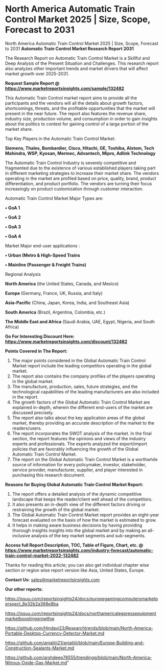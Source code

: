 # North America Automatic Train Control Market 2025 | Size, Scope, Forecast to 2031
 North America Automatic Train Control Market 2025 | Size, Scope, Forecast to 2031
<strong>Automatic Train Control Market Research Report 2031</strong>

The Research Report on Automatic Train Control Market is a Skillful and Deep Analysis of the Present Situation and Challenges. This research report also analyzes other important trends and market drivers that will affect market growth over 2025-2031.

<strong>Request Sample Report @ <a href=https://www.marketreportsinsights.com/sample/132482>https://www.marketreportsinsights.com/sample/132482</a></strong>

This Automatic Train Control market report aims to provide all the participants and the vendors will all the details about growth factors, shortcomings, threats, and the profitable opportunities that the market will present in the near future. The report also features the revenue share, industry size, production volume, and consumption in order to gain insights about the politics to contest for gaining control of a large portion of the market share.

Top Key Players in the Automatic Train Control Market:

<strong>Siemens, Thales, Bombardier, Cisco, Hitachi, GE, Toshiba, Alstom, Tech Mahindra, WSP, Kyosan, Mermec, Advantech, Mipro, Adlink Technology</strong>

The Automatic Train Control Industry is severely competitive and fragmented due to the existence of various established players taking part in different marketing strategies to increase their market share. The vendors operating in the market are profiled based on price, quality, brand, product differentiation, and product portfolio. The vendors are turning their focus increasingly on product customization through customer interaction.

Automatic Train Control Market Major Types are:

<strong>• GoA 1

• GoA 2

• GoA 3

• GoA 4</strong>

Market Major end-user applications :

<strong>• Urban (Metro & High-Speed Trains

• Mainline (Passenger & Freight Trains)</strong>

Regional Analysis

</u><strong><b>North America</b></strong> (the United States, Canada, and Mexico)

<strong><b>Europe </b></strong>(Germany, France, UK, Russia, and Italy)

<strong><b>Asia-Pacific</b></strong> (China, Japan, Korea, India, and Southeast Asia)

<strong><b>South America</b></strong> (Brazil, Argentina, Colombia, etc.)

<strong><b>The Middle East and Africa</b></strong> (Saudi Arabia, UAE, Egypt, Nigeria, and South Africa)

<strong>Go For Interesting Discount Here: <a href=https://www.marketreportsinsights.com/discount/132482>https://www.marketreportsinsights.com/discount/132482</a></strong>

<strong>Points Covered in The Report:</strong>
<ol>
  <li>The major points considered in the Global Automatic Train Control Market report include the leading competitors operating in the global market.</li>
  <li>The report also contains the company profiles of the players operating in the global market.</li>
  <li>The manufacture, production, sales, future strategies, and the technological capabilities of the leading manufacturers are also included in the report.</li>
  <li>The growth factors of the Global Automatic Train Control Market are explained in-depth, wherein the different end-users of the market are discussed precisely.</li>
  <li>The report also talks about the key application areas of the global market, thereby providing an accurate description of the market to the readers/users.</li>
  <li>The report incorporates the SWOT analysis of the market. In the final section, the report features the opinions and views of the industry experts and professionals. The experts analyzed the export/import policies that are favorably influencing the growth of the Global Automatic Train Control Market.</li>
  <li>The report on the Global Automatic Train Control Market is a worthwhile source of information for every policymaker, investor, stakeholder, service provider, manufacturer, supplier, and player interested in purchasing this research document.</li>
</ol>
<strong>Reasons for Buying Global Automatic Train Control Market Report:</strong>

<ol>
  <li>The report offers a detailed analysis of the dynamic competitive landscape that keeps the reader/client well ahead of the competitors.</li>
  <li>It also presents an in-depth view of the different factors driving or restraining the growth of the global market.</li>
  <li>The Global Automatic Train Control Market report provides an eight-year forecast evaluated on the basis of how the market is estimated to grow.</li>
  <li>It helps in making aware business decisions by having providing thorough insights insights into the global market and by making an all-inclusive analysis of the key market segments and sub-segments.</li>
</ol>
<strong>Access full Report Description, TOC, Table of Figure, Chart, etc. @ <a href=https://www.marketreportsinsights.com/industry-forecast/automatic-train-control-market-2022-132482>https://www.marketreportsinsights.com/industry-forecast/automatic-train-control-market-2022-132482</a></strong>


Thanks for reading this article; you can also get individual chapter wise section or region wise report version like Asia, United States, Europe.

<strong>Contact Us:</strong>
sales@marketreportsinsights.com

<strong>Our other reports:</strong>

<a href=https://issuu.com/reportsinsights24/docs/europegamingcomputersmarketperspect_8e32b2a368e8ba>https://issuu.com/reportsinsights24/docs/europegamingcomputersmarketperspect_8e32b2a368e8ba</a>

<a href=https://issuu.com/reportsinsights24/docs/northamericalegpressequipmentmarketboostinggrowthw>https://issuu.com/reportsinsights24/docs/northamericalegpressequipmentmarketboostinggrowthw</a>

<a href=https://github.com/Hindavi23/Researchtrends/blob/main/North-America-Portable-Desktop-Currency-Detector-Market.md>https://github.com/Hindavi23/Researchtrends/blob/main/North-America-Portable-Desktop-Currency-Detector-Market.md</a>

<a href=https://github.com/anjaliiii21/anjaliiii/blob/main/Europe-Building-and-Construction-Sealants-Market.md>https://github.com/anjaliiii21/anjaliiii/blob/main/Europe-Building-and-Construction-Sealants-Market.md</a>

<a href=https://github.com/arshdeep76555/trendingg/blob/main/North-America-Nitrous-Oxide-Gas-Market.md>https://github.com/arshdeep76555/trendingg/blob/main/North-America-Nitrous-Oxide-Gas-Market.md</a>"
